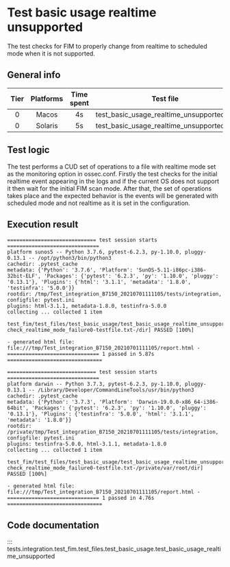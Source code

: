 # Test basic usage realtime unsupported

The test checks for FIM to properly change from realtime to scheduled mode when it is not supported.

## General info

| Tier | Platforms | Time spent | Test file |
|:--:|:--:|:--:|:--:|
| 0 | Macos | 4s | test_basic_usage_realtime_unsupported.py
| 0 | Solaris | 5s | test_basic_usage_realtime_unsupported.py

## Test logic

The test performs a CUD set of operations to a file with realtime mode set as the monitoring option in ossec.conf. Firstly
the test checks for the initial realtime event appearing in the logs and if the current OS does not support it then wait
for the initial FIM scan mode. After that, the set of operations takes place and the expected behavior is the events
will be generated with scheduled mode and not realtime as it is set in the configuration.

## Execution result

```
============================= test session starts ==============================
platform sunos5 -- Python 3.7.6, pytest-6.2.3, py-1.10.0, pluggy-0.13.1 -- /opt/python3/bin/python3
cachedir: .pytest_cache
metadata: {'Python': '3.7.6', 'Platform': 'SunOS-5.11-i86pc-i386-32bit-ELF', 'Packages': {'pytest': '6.2.3', 'py': '1.10.0', 'pluggy': '0.13.1'}, 'Plugins': {'html': '3.1.1', 'metadata': '1.8.0', 'testinfra': '5.0.0'}}
rootdir: /tmp/Test_integration_B7150_20210701111105/tests/integration, configfile: pytest.ini
plugins: html-3.1.1, metadata-1.8.0, testinfra-5.0.0
collecting ... collected 1 item

test_fim/test_files/test_basic_usage/test_basic_usage_realtime_unsupported.py::test_realtime_unsupported[get_configuration0-check_realtime_mode_failure0-testfile.txt-/dir] PASSED [100%]

- generated html file: file:///tmp/Test_integration_B7150_20210701111105/report.html -
============================== 1 passed in 5.87s ===============================

============================= test session starts ==============================
platform darwin -- Python 3.7.3, pytest-6.2.3, py-1.10.0, pluggy-0.13.1 -- /Library/Developer/CommandLineTools/usr/bin/python3
cachedir: .pytest_cache
metadata: {'Python': '3.7.3', 'Platform': 'Darwin-19.0.0-x86_64-i386-64bit', 'Packages': {'pytest': '6.2.3', 'py': '1.10.0', 'pluggy': '0.13.1'}, 'Plugins': {'testinfra': '5.0.0', 'html': '3.1.1', 'metadata': '1.8.0'}}
rootdir: /private/tmp/Test_integration_B7150_20210701111105/tests/integration, configfile: pytest.ini
plugins: testinfra-5.0.0, html-3.1.1, metadata-1.8.0
collecting ... collected 1 item

test_fim/test_files/test_basic_usage/test_basic_usage_realtime_unsupported.py::test_realtime_unsupported[get_configuration0-check_realtime_mode_failure0-testfile.txt-/private/var/root/dir] PASSED [100%]

- generated html file: file:///tmp/Test_integration_B7150_20210701111105/report.html -
============================== 1 passed in 4.76s ===============================
```

## Code documentation

::: tests.integration.test_fim.test_files.test_basic_usage.test_basic_usage_realtime_unsupported
